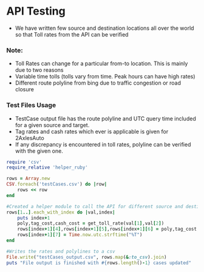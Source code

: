 # API Testing
* We have written few source and destination locations all over the world so that Toll rates from the API can be verified

### Note:
* Toll Rates can change for a particular from-to location. This is mainly due to two reasons
* Variable time tolls (tolls vary from time. Peak hours can have high rates)
* Different route polyline from bing due to traffic congestion or road closure

### Test Files Usage
* TestCase output file has the route polyline and UTC query time included for a given source and target.
* Tag rates and cash rates which ever is applicable is given for 2AxlesAuto
* If any discrepancy is encountered in toll rates, polyline can be verified with the given one.


```ruby
require 'csv'
require_relative 'helper_ruby'

rows = Array.new
CSV.foreach('testCases.csv') do |row|
    rows << row
end

#Created a helper module to call the API for different source and destination combinations
rows[1..].each_with_index do |val,index|
    puts index+1
    poly,tag_cost,cash_cost = get_toll_rate(val[1],val[2])
    rows[index+1][4],rows[index+1][5],rows[index+1][6] = poly,tag_cost,cash_cost
    rows[index+1][7] = Time.now.utc.strftime("%T")
end

#Writes the rates and polylines to a csv
File.write("testCases_output.csv", rows.map(&:to_csv).join)
puts "File output is finished with #{rows.length()-1} cases updated"

```